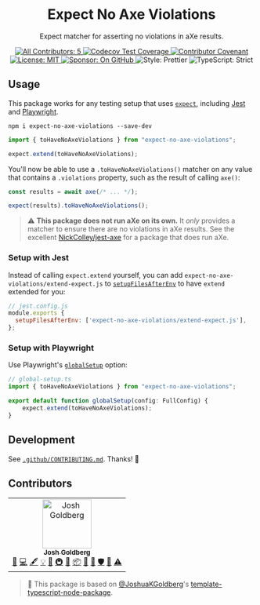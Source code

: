 <h1 align="center">Expect No Axe Violations</h1>

<p align="center">Expect matcher for asserting no violations in aXe results.</p>

<p align="center">
	<a href="#contributors" target="_blank">
<!-- prettier-ignore-start -->
<!-- ALL-CONTRIBUTORS-BADGE:START - Do not remove or modify this section -->
<img alt="All Contributors: 5" src="https://img.shields.io/badge/all_contributors-5-21bb42.svg" />
<!-- ALL-CONTRIBUTORS-BADGE:END -->
<!-- prettier-ignore-end -->
	</a>
	<a href="https://codecov.io/gh/JoshuaKGoldberg/expect-no-axe-violations" target="_blank">
		<img alt="Codecov Test Coverage" src="https://codecov.io/gh/JoshuaKGoldberg/expect-no-axe-violations/branch/main/graph/badge.svg?token=eVIFY4MhfQ"/>
	</a>
	<a href="https://github.com/JoshuaKGoldberg/expect-no-axe-violations/blob/main/.github/CODE_OF_CONDUCT.md" target="_blank">
		<img alt="Contributor Covenant" src="https://img.shields.io/badge/code_of_conduct-enforced-21bb42" />
	</a>
	<a href="https://github.com/JoshuaKGoldberg/expect-no-axe-violations/blob/main/LICENSE.md" target="_blank">
	    <img alt="License: MIT" src="https://img.shields.io/github/license/JoshuaKGoldberg/expect-no-axe-violations?color=21bb42">
    </a>
	<a href="https://github.com/sponsors/JoshuaKGoldberg" target="_blank">
    	<img alt="Sponsor: On GitHub" src="https://img.shields.io/badge/sponsor-on_github-21bb42.svg" />
    </a>
	<img alt="Style: Prettier" src="https://img.shields.io/badge/style-prettier-21bb42.svg" />
    <img alt="TypeScript: Strict" src="https://img.shields.io/badge/typescript-strict-21bb42.svg" />
</p>

## Usage

This package works for any testing setup that uses [`expect`](https://www.npmjs.com/package/expect), including [Jest](https://jestjs.io) and [Playwright](https://playwright.dev).

```shell
npm i expect-no-axe-violations --save-dev
```

```ts
import { toHaveNoAxeViolations } from "expect-no-axe-violations";

expect.extend(toHaveNoAxeViolations);
```

You'll now be able to use a `.toHaveNoAxeViolations()` matcher on any value that contains a `.violations` property, such as the result of calling `axe()`:

```ts
const results = await axe(/* ... */);

expect(results).toHaveNoAxeViolations();
```

> ⚠️ **This package does not run aXe on its own.**
> It _only_ provides a matcher to ensure there are no violations in aXe results.
> See the excellent [NickColley/jest-axe](https://github.com/NickColley/jest-axe) for a package that does run aXe.

### Setup with Jest

Instead of calling `expect.extend` yourself, you can add `expect-no-axe-violations/extend-expect.js` to [`setupFilesAfterEnv`](https://jestjs.io/docs/configuration#setupfilesafterenv-array) to have `extend` extended for you:

```js
// jest.config.js
module.exports {
  setupFilesAfterEnv: ['expect-no-axe-violations/extend-expect.js'],
};
```

### Setup with Playwright

Use Playwright's [`globalSetup`](https://playwright.dev/docs/test-advanced#global-setup-and-teardown) option:

```ts
// global-setup.ts
import { toHaveNoAxeViolations } from "expect-no-axe-violations";

export default function globalSetup(config: FullConfig) {
	expect.extend(toHaveNoAxeViolations);
}
```

## Development

See [`.github/CONTRIBUTING.md`](./.github/CONTRIBUTING.md).
Thanks! 💖

## Contributors

<!-- prettier-ignore-start -->
<!-- markdownlint-disable -->
<!-- spellchecker: disable -->
<!-- ALL-CONTRIBUTORS-LIST:START - Do not remove or modify this section -->
<!-- prettier-ignore-start -->
<!-- markdownlint-disable -->
<table>
  <tbody>
    <tr>
      <td align="center"><a href="http://www.joshuakgoldberg.com"><img src="https://avatars.githubusercontent.com/u/3335181?v=4?s=100" width="100px;" alt="Josh Goldberg"/><br /><sub><b>Josh Goldberg</b></sub></a><br /><a href="https://github.com/JoshuaKGoldberg/expect-no-axe-violations/issues?q=author%3AJoshuaKGoldberg" title="Bug reports">🐛</a> <a href="https://github.com/JoshuaKGoldberg/expect-no-axe-violations/commits?author=JoshuaKGoldberg" title="Code">💻</a> <a href="#content-JoshuaKGoldberg" title="Content">🖋</a> <a href="#example-JoshuaKGoldberg" title="Examples">💡</a> <a href="#ideas-JoshuaKGoldberg" title="Ideas, Planning, & Feedback">🤔</a> <a href="#infra-JoshuaKGoldberg" title="Infrastructure (Hosting, Build-Tools, etc)">🚇</a> <a href="#maintenance-JoshuaKGoldberg" title="Maintenance">🚧</a> <a href="#platform-JoshuaKGoldberg" title="Packaging/porting to new platform">📦</a> <a href="#projectManagement-JoshuaKGoldberg" title="Project Management">📆</a> <a href="https://github.com/JoshuaKGoldberg/expect-no-axe-violations/pulls?q=is%3Apr+reviewed-by%3AJoshuaKGoldberg" title="Reviewed Pull Requests">👀</a> <a href="#security-JoshuaKGoldberg" title="Security">🛡️</a> <a href="#tool-JoshuaKGoldberg" title="Tools">🔧</a> <a href="https://github.com/JoshuaKGoldberg/expect-no-axe-violations/commits?author=JoshuaKGoldberg" title="Tests">⚠️</a></td>
    </tr>
  </tbody>
</table>

<!-- markdownlint-restore -->
<!-- prettier-ignore-end -->

<!-- ALL-CONTRIBUTORS-LIST:END -->
<!-- spellchecker: enable -->
<!-- markdownlint-restore -->
<!-- prettier-ignore-end -->

<!-- You can remove this notice if you don't want it 🙂 no worries! -->

> 💙 This package is based on [@JoshuaKGoldberg](https://github.com/JoshuaKGoldberg)'s [template-typescript-node-package](https://github.com/JoshuaKGoldberg/template-typescript-node-package).
